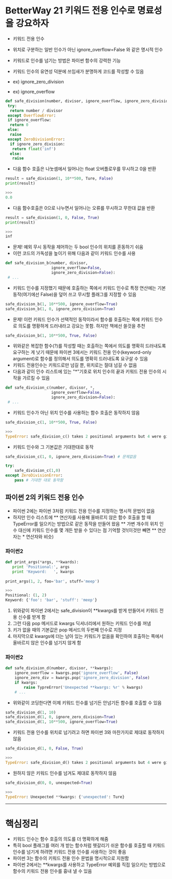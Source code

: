 BetterWay 21 키워드 전용 인수로 명료성을 강요하자
====================================================
* 키워드 전용 인수
 * 위치로 구분하는 일반 인수가 아닌 ignore_overflow=False 와 같은 명시적 인수

* 키워드로 인수를 넘기는 방법은 파이썬 함수의 강력한 기능
* 키워드 인수의 유연성 덕분에 쓰임새가 분명하게 코드를 작성할 수 있음
 * ex) ignore_zero_division
 * ex) ignore_overflow

```python
def safe_division(number, divisor, ignore_overflow, ignore_zero_division):
 try:
  return number / divisor
 except OverflowError:
 if ignore_overflow:
  return 0
 else:
  raise
 except ZeroDivisionError:
  if ignore_zero_division:
   return float('inf')
  else:
   raise
```
* 다음 함수 호출은 나눗셈에서 일어나는 float 오버플로우를 무시하고 0을 반환
```python
result = safe_division(1, 10**500, Ture, False)
print(result)

>>>
0.0
```
* 다음 함수호출은 0으로 나누면서 일어나는 오류를 무시하고 무한대 값을 반환
```python
result = safe_division(1, 0, False, True)
print(result)

>>>
inf
```

* 문제! 예외 무시 동작을 제어하는 두 bool 인수의 위치를 혼동하기 쉬움
* 이런 코드의 가독성을 높이기 위해 다음과 같이 키워드 인수를 사용

```python
def safe_division_b(number, divisor, 
                    ignore_overflow=False,
                    ignore_zero_division=False):
 # ...
```
* 키워드 인수를 지정했기 때문에 호출하는 쪽에서 키워드 인수로 특정 연산에는 기본 동작(여기에선 False)을 덮어 쓰고 무시할 플래그를 지정할 수 있음
```python
safe_division_b(1, 10**500, ignore_overflow=True)
safe_division_b(1, 0, ignore_zero_division=True)
```

* 문제! 이런 키워드 인수가 선택적인 동작이라서 함수를 호출하는 쪽에 키워드 인수로 의도를 명황하게 드러내라고 강요는 못함. 하지만 책에선 쓸것을 추천
```python
safe_division_b(1, 10**500, True, False)
```
* 위와같은 복잡한 함수(?)를 작성할 때는 호출하는 쪽에서 의도를 명확히 드러내도록 요구하는 게 낫기 때문에 파이썬 3에서는 키워드 전용 인수(keyword-only argument)로 함수를 정의해서 의도를 명확히 드러내도록 요구살 수 있음
 * 키워드 전용인수는 키워드로만 넘길 뿐, 위치로는 절대 넘길 수 없음
 * 다음과 같이 인수 리스트에 있는 "*"기호로 위치 인수의 끝과 키워드 전용 인수의 시작을 가르킬 수 있음
```python
def safe_division_c(number, divisor, *, 
                    ignore_overflow=False, 
                    ignore_zero_division=False):
 # ...
```

* 키워드 인수가 아닌 위치 인수를 사용하는 함수 호출은 동작하지 않음
```python
safe_division_c(1, 10**500, True, False)

>>>
TypeError: safe_division_c() takes 2 positional arguments but 4 were given
```
* 키워드 인수와 그 기본값은 기대한대로 동작
```python
safe_division_c(1, 0, ignore_zero_division=True) # 문제없음

try:
    safe_division_c(1,0)
except ZeroDivisionError:
    pass # 기대한 대로 동작함
```

## 파이썬 2의 키워드 전용 인수
* 파이썬 2에는 파이썬 3처럼 키워드 전용 인수를 지정하는 명시적 문법이 없음
* 하지만 인수 리스트에 ** 연산자를 사용해 올바르지 않은 함수 호출을 할 때 TypeError를 일으키는 방법으로 같은 동작을 만들어 왔음
** 가변 개수의 위치 인수 대신에 키워드 인수를 몇 개든 받을 수 있다는 점 기억할 것!(이것만 빼면 ** 연산자는 * 연산자와 비슷)

### 파이썬2
```python
def print_args(*args, **kwards):
   print 'Positional:', args
   print 'Keyword:   ', kwargs
   
print_args(1, 2, foo='bar', stuff='meep')

>>>
Positional: (1, 2)
Keyword: {'foo': 'bar', 'stuff': 'meep'}
```
1. 위와같이 파이썬 2에서는 safe_division이 **kwargs를 받게 만들어서 키워드 전용 신수를 받게 함
2. 그런 다음 pop 메서드로 kwargs 딕셔너리에서 원하는 키워드 인수를 꺼냄
3. 키가 없을 때의 기본값은 pop 메서드의 두번째 인수로 지정
4. 마지막으로 kwargs에 더는 남아 있는 키워드가 없음을 확인하여 호출하는 쪽에서 올바르지 않은 인수를 넘기지 않게 함

### 파이썬2
```python
def safe_division_d(number, divisor, **kwargs):
    ignore_overflow = kwargs.pop('ignore_overflow', False)
    ignore_zero_div = kwargs.pop('ignore_zero_division', False)
    if kwargs:
        raise TypreError('Unexpected **kwargs: %r' % kwargs)
    # ...
```

* 위와같이 코딩한다면 이제 키워드 인수를 넘기든 안넘기든 함수를 호출할 수 있음
```python
safe_division_d(1, 10)
safe_division_d(1, 0, ignore_zero_division=True)
safe_division_d(1, 10**500, ignore_overflow=True)
```
* 키워드 전용 인수를 위치로 넘기려고 하면 파이썬 3와 마찬가지로 제대로 동작하지 않음
```python
safe_division_d(1, 0, False, True)

>>>
TypeError: safe_division_d() takes 2 positional arguments but 4 were given
```
* 원하지 않은 키워드 인수를 넘겨도 제대로 동작하지 않음
```python
safe_division_d(0, 0, unexpected=True)

>>>
TypeError: Unexpected **kwargs: {'unexpected': Ture}
```

***
# 핵심정리
* 키워드 인수는 함수 호출의 의도를 더 명확하게 해줌
* 특히 bool 플래그를 여러 개 받는 함수처럼 헷갈리기 쉬운 함수를 호출할 때 키워드 인수를 넘기게 하려면 키워드 전용 인수를 사용하는 것이 좋음
* 파이썬 3는 함수의 키워드 전용 인수 문법을 명시적으로 지원함
* 파이썬 2에서는 **kwargs를 사용하고 TypeError 예외를 직접 일으키는 방법으로 함수의 키워드 전용 인수를 흉내 낼 수 있음
